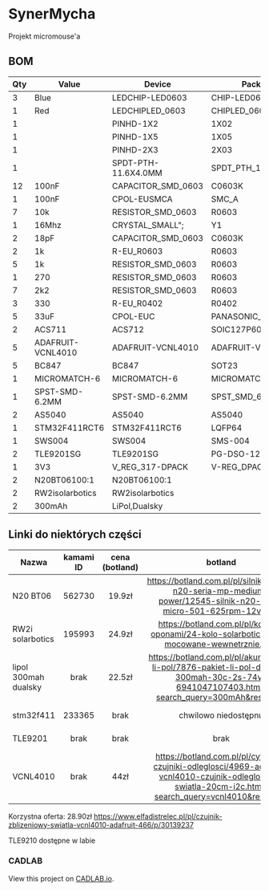 # SynerMycha

Projekt micromouse'a



## BOM

|Qty|Value|Device|Package|Parts|Description|
|---|-----|------|-------|-----|-----------|
|3|Blue|LEDCHIP-LED0603|CHIP-LED0603|LED1,LED2,LED3||
|1|Red|LEDCHIPLED_0603|CHIPLED_0603|LED5||
|1||PINHD-1X2|1X02|POWER||
|1||PINHD-1X5|1X05|JP3||
|1||PINHD-2X3|2X03|JP1||
|1||SPDT-PTH-11.6X4.0MM|SPDT_PTH_11.6X4.0MM|S1||
|12|100nF|CAPACITOR_SMD_0603|C0603K|C5,C6,C16,C18,C19,C21,C23,C24,C27,C29,C31,C36||
|1|100nF|CPOL-EUSMCA|SMC_A|C1||
|7|10k|RESISTOR_SMD_0603|R0603|R8,R15,R16,R25,R26,R27,R28||
|1|16Mhz|CRYSTAL_SMALL";|Y1|12.0MHzCrystal||
|2|18pF|CAPACITOR_SMD_0603|C0603K|C8,C9||
|2|1k|R-EU_R0603|R0603|R13,R14||
|5|1k|RESISTOR_SMD_0603|R0603|R2,R3,R4,R5,R7||
|1|270|RESISTOR_SMD_0603|R0603|R6||
|7|2k2|RESISTOR_SMD_0603|R0603|R1,R9,R10,R11,R12,R23,R24||
|3|330|R-EU_R0402|R0402|R17,R18,R19||
|5|33uF|CPOL-EUC|PANASONIC_C|C3,C4,C7,C32,C34||
|2|ACS711|ACS712|SOIC127P600X175-8N|IC3,IC4||
|5|ADAFRUIT-VCNL4010|ADAFRUIT-VCNL4010|ADAFRUIT-VCNL4010|U$7,U$8,U$9,U$10,U$11||
|5|BC847|BC847|SOT23|T1,T2,T3,T4,T5||
|1|MICROMATCH-6|MICROMATCH-6|MICROMATCH-6|PROG-SWDIO||
|1|SPST-SMD-6.2MM|SPST-SMD-6.2MM|SPST_SMD_6.2MM|S2||
|2|AS5040|AS5040|AS5040|U$13,U$14||
|1|STM32F411RCT6|STM32F411RCT6|LQFP64|IC7||
|1|SWS004|SWS004|SMS-004|S3||
|2|TLE9201SG|TLE9201SG|PG-DSO-12-9|IC5,IC6||
|1|3V3|V_REG_317-DPACK|V-REG_DPACK|U2||
|2|N20BT06100:1|N20BT06100:1||||
|2|RW2isolarbotics|RW2isolarbotics||||
|2|300mAh|LiPol,Dualsky||||



## Linki do niektórych części

| Nazwa |kamami ID |cena (botland) |botland |electropark |tme |
| ------|:-----:|:-------------:|:------:|:----------:|:--:|
| N20 BT06              | 562730 | 19.9zł| https://botland.com.pl/pl/silniki-micro-n20-seria-mp-medium-power/12545-silnik-n20-bt05-micro-501-625rpm-12v.html | tylko oryginalne |  tylko oryginalne pololu|
| RW2i solarbotics      | 195993 | 24.9zł| https://botland.com.pl/pl/kola-z-oponami/24-kolo-solarbotics-rw2i-mocowane-wewnetrznie.html      | chwilowo niedostpne | brak|
| lipol 300mah dualsky  | brak   | 22.5zł| https://botland.com.pl/pl/akumulatory-li-pol/7876-pakiet-li-pol-dualsky-300mah-30c-2s-74v-6941047107403.html?search_query=300mAh&results=3    | wycofany | brak |
| stm32f411             | 233365 | brak  | chwilowo niedostępnu| 27.65 zł|https://www.tme.eu/pl/details/stm32f411rct6/mikrokontrolery-st/stmicroelectronics/|
| TLE9201               | brak   | brak  | brak |13.93zł| https://www.tme.eu/pl/details/tle9201sgauma1/drivery-silnikowe-i-pwm/infineon-technologies/ |
| VCNL4010              | brak   | 44zł  |   https://botland.com.pl/pl/cyfrowe-czujniki-odleglosci/4969-adafruit-vcnl4010-czujnik-odleglosci-i-swiatla-20cm-i2c.html?search_query=vcnl4010&results=1| |tylko chip bez płytki na specjalne zamówienie |

Korzystna oferta: 
28.90zł https://www.elfadistrelec.pl/pl/czujnik-zblizeniowy-swiatla-vcnl4010-adafruit-466/p/30139237

TLE9210 dostępne w labie




### CADLAB 

View this project on [CADLAB.io](https://cadlab.io/project/1503). 

